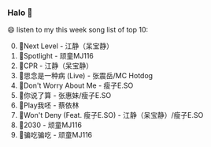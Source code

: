 

### Halo 👋

😄 listen to my this week song list of top 10:

0. 🌈Next Level - 江静（呆宝静）
1. 🌈Spotlight - 顽童MJ116
2. 🌈CPR - 江静（呆宝静）
3. 🌈思念是一种病 (Live) - 张震岳/MC Hotdog
4. 🌈Don't Worry About Me - 瘦子E.SO
5. 🌈你说了算 - 张惠妹/瘦子E.SO
6. 🌈Play我呸 - 蔡依林
7. 🌈Won't Deny (Feat. 瘦子E.SO) - 江静（呆宝静）/瘦子E.SO
8. 🌈2030 - 顽童MJ116
9. 🌈骗吃骗吃 - 顽童MJ116

